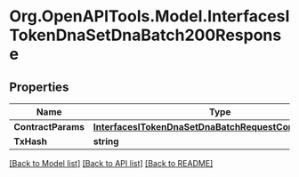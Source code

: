 # Org.OpenAPITools.Model.InterfacesITokenDnaSetDnaBatch200Response

## Properties

Name | Type | Description | Notes
------------ | ------------- | ------------- | -------------
**ContractParams** | [**InterfacesITokenDnaSetDnaBatchRequestContractParams**](InterfacesITokenDnaSetDnaBatchRequestContractParams.md) |  | 
**TxHash** | **string** |  | 

[[Back to Model list]](../README.md#documentation-for-models) [[Back to API list]](../README.md#documentation-for-api-endpoints) [[Back to README]](../README.md)

